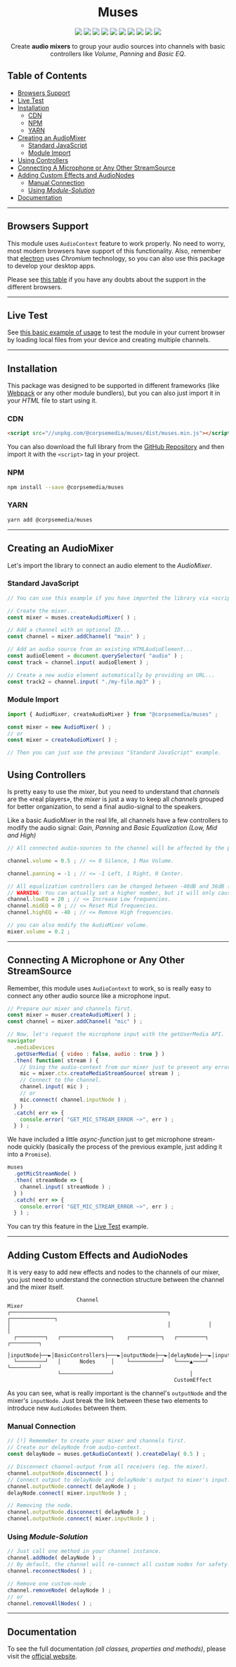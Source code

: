 <h1 align="center">Muses</h1>

<p align="center">
<img src="https://img.shields.io/badge/ES6-Supported-F7DF1E"/>
<img src="https://img.shields.io/badge/CommonJS-Supported-F7DF1E"/>
<img src="https://img.shields.io/node/v/@corpsemedia/muses"/>
<img src="https://img.shields.io/badge/Typescript->=4.5.4-blue?logo=typescript"/>
<img src="https://img.shields.io/badge/Webpack->=5.65.0-8DD6F9?logo=webpack"/>
<img src="https://img.shields.io/badge/Vue->=2.x-4FC08D?logo=vue.js"/>
<img src="https://packagephobia.com/badge?p=@corpsemedia/muses"/>
<img src="https://badge.fury.io/js/@corpsemedia%2Fmuses.svg"/>
<img src="https://img.shields.io/npm/dm/@corpsemedia/muses"/>
<img src="https://img.shields.io/librariesio/release/npm/@corpsemedia/muses"/>
<!--img src="https://img.shields.io/librariesio/dependent-repos/npm/@corpsemedia/muses"/-->
<!--img src="https://img.shields.io/github/last-commit/corpsemedia/muses"/-->
</p>

<p align="center">
Create <b>audio mixers</b> to group your audio sources into channels with basic controllers like <i>Volume</i>, <i>Panning</i> and <i>Basic EQ</i>.
</p>

## Table of Contents

- [Browsers Support](#browsers-support)
- [Live Test](#live-test)
- [Installation](#installation)
  * [CDN](#cdn)
  * [NPM](#npm)
  * [YARN](#yarn)
- [Creating an AudioMixer](#creating-an-audiomixer)
  * [Standard JavaScript](#standard-javascript)
  * [Module Import](#module-import)
- [Using Controllers](#using-controllers)
- [Connecting A Microphone or Any Other StreamSource](#connecting-a-microphone-or-any-other-streamsource)
- [Adding Custom Effects and AudioNodes](#adding-custom-effects-and-audionodes)
  * [Manual Connection](#manual-connection)
  * [Using *Module-Solution*](#using-module-solution)
- [Documentation](#documentation)

***

## Browsers Support

This module uses `AudioContext` feature to work properly. No need to worry, most modern browsers have support of this functionality. Also, remember that [electron](https://www.electronjs.org/) uses *Chromium* technology, so you can also use this package to develop your desktop apps.

Please see [this table](https://caniuse.com/?search=AudioContext) if you have any doubts about the support in the different browsers.

***

## Live Test

See [this basic example of usage](https://rawcdn.githack.com/corpsemedia/muses/main/test.html) to test the module in your current browser by loading local files from your device and creating multiple channels.

***

## Installation

This package was designed to be supported in different frameworks (like [Webpack](https://webpack.js.org/) or any other module bundlers), but you can also just import it in your *HTML* file to start using it. 

### CDN

```html
<script src="//unpkg.com/@corpsemedia/muses/dist/muses.min.js"></script>
```

You can also download the full library from the [GitHub Repository](https://github.com/corpsemedia/muses/tree/main/dist) and then import it with the `<script>` tag in your project.

### NPM

```sh
npm install --save @corpsemedia/muses
```

### YARN

```sh
yarn add @corpsemedia/muses
```

***

## Creating an AudioMixer

Let's import the library to connect an audio element to the *AudioMixer*.

### Standard JavaScript

```javascript
// You can use this example if you have imported the library via <script> tag.

// Create the mixer...
const mixer = muses.createAudioMixer( ) ;

// Add a channel with an optional ID...
const channel = mixer.addChannel( "main" ) ;

// Add an audio source from an existing HTMLAudioElement...
const audioElement = document.querySelector( "audio" ) ;
const track = channel.input( audioElement ) ;

// Create a new audio element automatically by providing an URL...
const track2 = channel.input( "./my-file.mp3" ) ;
```

### Module Import

```javascript
import { AudioMixer, createAudioMixer } from "@corpsemedia/muses" ;

const mixer = new AudioMixer( ) ;
// or
const mixer = createAudioMixer( ) ;

// Then you can just use the previous "Standard JavaScript" example.
```

## Using Controllers

Is pretty easy to use the *mixer*, but you need to understand that *channels* are the «real players», the *mixer* is just a way to keep all *channels* grouped for better organization, to send a final audio-signal to the speakers.

Like a basic AudioMixer in the real life, all channels have a few controllers to modify the audio signal: *Gain*, *Panning* and *Basic Equalization (Low, Mid and High)*

```javascript
// All connected audio-sources to the channel will be affected by the parameters in each controller.

channel.volume = 0.5 ; // <= 0 Silence, 1 Max Volume.

channel.panning = -1 ; // <= -1 Left, 1 Right, 0 Center.

// All equalization controllers can be changed between -40dB and 36dB (don't include "dB" string).
// WARNING: You can actually set a higher number, but it will only cause an annoying and distorted sound.
channel.lowEQ = 20 ; // <= Increase Low frequencies.
channel.midEQ = 0 ; // <= Reset Mid frequencies.
channel.highEQ = -40 ; // <= Remove High frequencies.
```

```javascript
// you can also modify the AudioMixer volume.
mixer.volume = 0.2 ;
```

***

## Connecting A Microphone or Any Other StreamSource

Remember, this module uses `AudioContext` to work, so is really easy to connect any other audio source like a microphone input.

```javascript
// Prepare our mixer and channels first.
const mixer = muser.createAudioMixer( ) ;
const channel = mixer.addChannel( "mic" ) ;

// Now, let's request the microphone input with the getUserMedia API.
navigator
  .mediaDevices
  .getUserMedia( { video : false, audio : true } )
  .then( function( stream ) {
    // Using the audio-context from our mixer just to prevent any error.
    mic = mixer.ctx.createMediaStreamSource( stream ) ;
    // Connect to the channel.
    channel.input( mic ) ;
    // or
    mic.connect( channel.inputNode ) ;
  } )
  .catch( err => {
    console.error( "GET_MIC_STREAM_ERROR ~>", err ) ;
  } ) ;
```

We have included a little *async-function* just to get microphone stream-node quickly (basically the process of the previous example, just adding it into a `Promise`).

```javascript
muses
  .getMicStreamNode( )
  .then( streamNode => {
    channel.input( streamNode ) ;
  } )
  .catch( err => {
    console.error( "GET_MIC_STREAM_ERROR ~>", err ) ;
  } ) ;
```

You can try this feature in the [Live Test](#live-test) example.

***

## Adding Custom Effects and AudioNodes

It is very easy to add new effects and nodes to the channels of our mixer, you just need to understand the connection structure between the channel and the mixer itself.

```
                      Channel                                         Mixer
┌──────────────────────────────────────────────────┐            ┌──────────────┐
│                                                  │            │              │
  ┌─────────┐   ┌────────────────┐    ┌──────────┐   ┌─────────┐   ┌─────────┐
  │inputNode├──►│BasicControllers├───►│outputNode├──►│delayNode├──►│inputNode│
  └─────────┘   │      Nodes     │    └──────────┘   └────▲────┘   └─────────┘
                └────────────────┘                        │
                                                     CustomEffect
```

As you can see, what is really important is the channel's `outputNode` and the mixer's `inputNode`. Just break the link between these two elements to introduce new `AudioNodes` between them.

### Manual Connection

```javascript
// [!] Rememeber to create your mixer and channels first.
// Create our delayNode from audio-context.
const delayNode = muses.getAudioContext( ).createDelay( 0.5 ) ;

// Disconnect channel-output from all receivers (eg. the mixer).
channel.outputNode.disconnect( ) ;
// Connect output to delayNode and delayNode's output to mixer's input.
channel.outputNode.connect( delayNode ) ;
delayNode.connect( mixer.inputNode ) ;

// Removing the node.
channel.outputNode.disconnect( delayNode ) ;
channel.outputNode.connect( mixer.inputNode ) ;
```

### Using *Module-Solution*

```javascript
// Just call one method in your channel instance.
channel.addNode( delayNode ) ;
// By default, the channel will re-connect all custom nodes for safety. But you can reset the nodes-connection with...
channel.reconnectNodes( ) ;

// Remove one custom-node ;
channel.removeNode( delayNode ) ;
// or
channel.removeAllNodes( ) ;
```

***

## Documentation

To see the full documentation *(all classes, properties and methods)*, please visit the [official website](https://corpsemedia.github.io/muses).